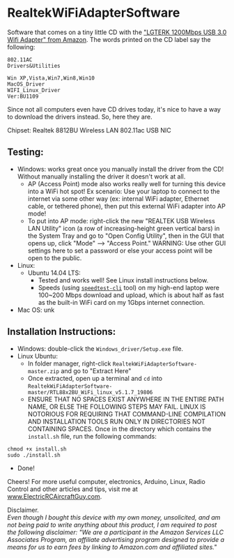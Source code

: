 # RealtekWiFiAdapterSoftware
Software that comes on a tiny little CD with the ["LGTERK 1200Mbps USB 3.0 Wifi Adapter" from Amazon](http://amzn.to/2ECm4ul). The words printed on the CD label say the following:
```
802.11AC 
Drivers&Utilities

Win XP,Vista,Win7,Win8,Win10
MacOS_Driver
WIFI_Linux_Driver
Ver:BU1109
```

Since not all computers even have CD drives today, it's nice to have a way to download the drivers instead. So, here they are. 

Chipset: Realtek 8812BU Wireless LAN 802.11ac USB NIC

## Testing:

 * Windows: works great once you manually install the driver from the CD! Without manually installing the driver it doesn't work at all. 
   * AP (Access Point) mode also works really well for turning this device into a WiFi hot spot! Ex scenario: Use your laptop to connect to the internet via some other way (ex: internal WiFi adapter, Ethernet cable, or tethered phone), then put this external WiFi adapter into AP mode!
   * To put into AP mode: right-click the new "REALTEK USB Wireless LAN Utility" icon (a row of increasing-height green vertical bars) in the System Tray and go to "Open Config Utility", then in the GUI that opens up, click "Mode" --> "Access Point." WARNING: Use other GUI settings here to set a password or else your access point will be open to the public. 
 * Linux:
   * Ubuntu 14.04 LTS:
     * Tested and works well! See Linux install instructions below.
     * Speeds (using [`speedtest-cli`](https://www.howtoforge.com/tutorial/check-internet-speed-with-speedtest-cli-on-ubuntu/) tool) on my high-end laptop were 100~200 Mbps download and upload, which is about half as fast as the built-in WiFi card on my 1Gbps internet connection.
 * Mac OS: unk

## Installation Instructions:

 * Windows: double-click the `Windows_driver/Setup.exe` file. 
 * Linux Ubuntu: 
   * In folder manager, right-click `RealtekWiFiAdapterSoftware-master.zip` and go to "Extract Here"
   * Once extracted, open up a terminal and `cd` into `RealtekWiFiAdapterSoftware-master/RTL88x2BU_WiFi_linux_v5.1.7_19806`
   * ENSURE THAT NO SPACES EXIST ANYWHERE IN THE ENTIRE PATH NAME, OR ELSE THE FOLLOWING STEPS MAY FAIL. LINUX IS NOTORIOUS FOR REQUIRING THAT COMMAND-LINE COMPILATION AND INSTALLATION TOOLS RUN ONLY IN DIRECTORIES NOT CONTAINING SPACES. Once in the directory which contains the `install.sh` file, run the following commands: 
 ```
chmod +x install.sh
sudo ./install.sh
 ```
   * Done!

Cheers! For more useful computer, electronics, Arduino, Linux, Radio Control and other articles and tips, visit me at www.ElectricRCAircraftGuy.com.

Disclaimer.  
*Even though I bought this device with my own money, unsolicited, and am not being paid to write anything about this product, I am required to post the following disclaimer: "We are a participant in the Amazon Services LLC Associates Program, an affiliate advertising program designed to provide a means for us to earn fees by linking to Amazon.com and affiliated sites."*
